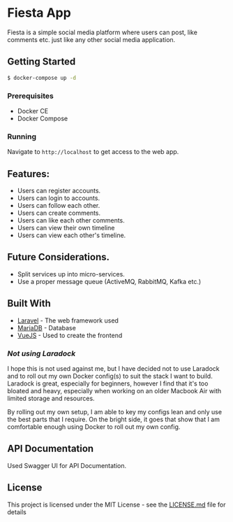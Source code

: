 # Fiesta App

Fiesta is a simple social media platform where users can post, like comments etc.
just like any other social media application.

## Getting Started

```sh
$ docker-compose up -d
```

### Prerequisites

- Docker CE  
- Docker Compose 

### Running

Navigate to `http://localhost` to get access to the web app. 

## Features: 

- Users can register accounts. 
- Users can login to accounts. 
- Users can follow each other. 
- Users can create comments. 
- Users can like each other comments. 
- Users can view their own timeline
- Users can view each other's timeline. 

## Future Considerations. 

- Split services up into micro-services. 
- Use a proper message queue (ActiveMQ, RabbitMQ, Kafka etc.)

## Built With

* [Laravel](https://laravel.com) - The web framework used
* [MariaDB](https://mariadb.org/) - Database 
* [VueJS](https://vuejs.com) - Used to create the frontend


### _Not using Laradock_ 

I hope this is not used against me, but I have decided not to use Laradock and to roll out my own Docker config(s) to suit the stack I want to build. Laradock is great, especially for beginners, however I find that it's too bloated and heavy, especially when working on an older Macbook Air with limited storage and resources. 

By rolling out my own setup, I am able to key my configs lean and only use the best parts that I require. On the bright side, it goes that show that I am comfortable enough using Docker to roll out my own config. 

## API Documentation

Used Swagger UI for API Documentation.

## License

This project is licensed under the MIT License - see the [LICENSE.md](LICENSE.md) file for details
